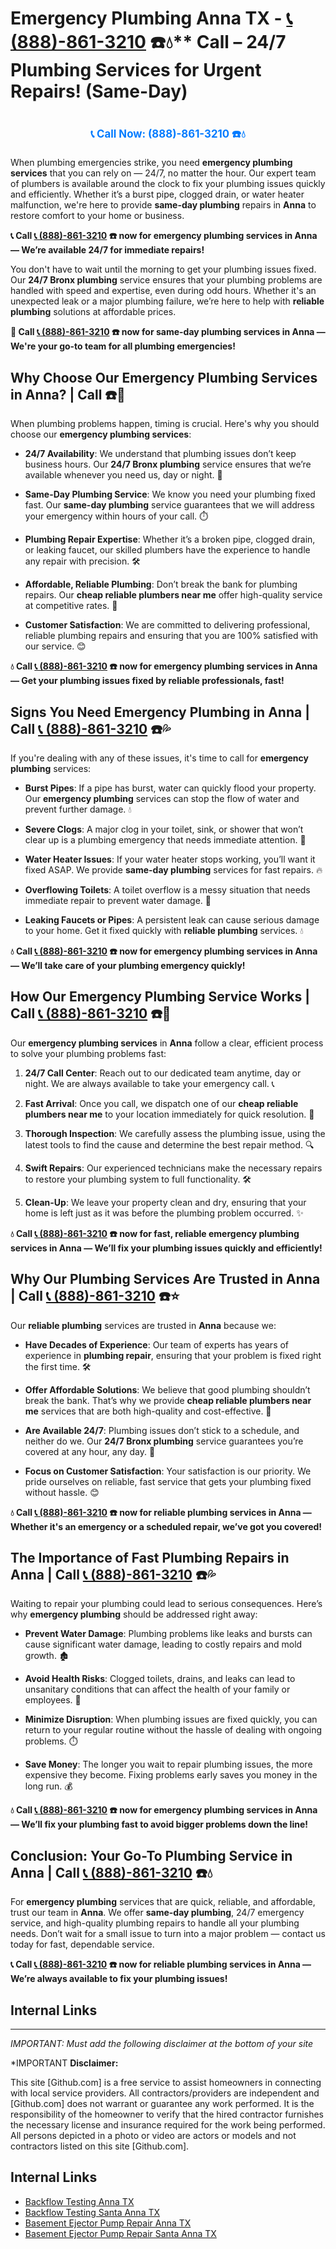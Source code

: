 # Emergency Plumbing Anna TX - [📞 (888)-861-3210](https://plumbing-texas-3210.netlify.app) ☎️💧** Call  – 24/7 Plumbing Services for Urgent Repairs! (Same-Day)
# 

<p align="center" style="font-size: 1.2em; font-weight: bold; margin: 20px 0;">
  <a href="https://plumbing-texas-3210.netlify.app" target="_blank" style="color: #007BFF; text-decoration: none;">📞 Call Now: (888)-861-3210 ☎️💧</a>
</p>

When plumbing emergencies strike, you need **emergency plumbing services** that you can rely on — 24/7, no matter the hour. Our expert team of plumbers is available around the clock to fix your plumbing issues quickly and efficiently. Whether it’s a burst pipe, clogged drain, or water heater malfunction, we're here to provide **same-day plumbing** repairs in **Anna** to restore comfort to your home or business.

**📞 Call [📞 (888)-861-3210](https://plumbing-texas-3210.netlify.app) ☎️ now for emergency plumbing services in Anna — We’re available 24/7 for immediate repairs!**

You don't have to wait until the morning to get your plumbing issues fixed. Our **24/7 Bronx plumbing** service ensures that your plumbing problems are handled with speed and expertise, even during odd hours. Whether it's an unexpected leak or a major plumbing failure, we’re here to help with **reliable plumbing** solutions at affordable prices.

**🚨 Call [📞 (888)-861-3210](https://plumbing-texas-3210.netlify.app) ☎️ now for **same-day plumbing** services in Anna — We're your go-to team for all plumbing emergencies!**

## **Why Choose Our Emergency Plumbing Services in Anna? | Call  ☎️🔧**

When plumbing problems happen, timing is crucial. Here's why you should choose our **emergency plumbing services**:

- **24/7 Availability**: We understand that plumbing issues don’t keep business hours. Our **24/7 Bronx plumbing** service ensures that we’re available whenever you need us, day or night. 🌙

- **Same-Day Plumbing Service**: We know you need your plumbing fixed fast. Our **same-day plumbing** service guarantees that we will address your emergency within hours of your call. ⏱️

- **Plumbing Repair Expertise**: Whether it’s a broken pipe, clogged drain, or leaking faucet, our skilled plumbers have the experience to handle any repair with precision. 🛠️

- **Affordable, Reliable Plumbing**: Don’t break the bank for plumbing repairs. Our **cheap reliable plumbers near me** offer high-quality service at competitive rates. 💸

- **Customer Satisfaction**: We are committed to delivering professional, reliable plumbing repairs and ensuring that you are 100% satisfied with our service. 😊

**💧 Call [📞 (888)-861-3210](https://plumbing-texas-3210.netlify.app) ☎️ now for **emergency plumbing** services in Anna — Get your plumbing issues fixed by reliable professionals, fast!**

## **Signs You Need Emergency Plumbing in Anna | Call [📞 (888)-861-3210](https://plumbing-texas-3210.netlify.app) ☎️💦**

If you're dealing with any of these issues, it's time to call for **emergency plumbing** services:

- **Burst Pipes**: If a pipe has burst, water can quickly flood your property. Our **emergency plumbing** services can stop the flow of water and prevent further damage. 💧

- **Severe Clogs**: A major clog in your toilet, sink, or shower that won’t clear up is a plumbing emergency that needs immediate attention. 🚽

- **Water Heater Issues**: If your water heater stops working, you’ll want it fixed ASAP. We provide **same-day plumbing** services for fast repairs. 🔥

- **Overflowing Toilets**: A toilet overflow is a messy situation that needs immediate repair to prevent water damage. 🚨

- **Leaking Faucets or Pipes**: A persistent leak can cause serious damage to your home. Get it fixed quickly with **reliable plumbing** services. 💧

**💧 Call [📞 (888)-861-3210](https://plumbing-texas-3210.netlify.app) ☎️ now for **emergency plumbing** services in Anna — We’ll take care of your plumbing emergency quickly!**

## **How Our Emergency Plumbing Service Works | Call [📞 (888)-861-3210](https://plumbing-texas-3210.netlify.app) ☎️🔧**

Our **emergency plumbing services** in **Anna** follow a clear, efficient process to solve your plumbing problems fast:

1. **24/7 Call Center**: Reach out to our dedicated team anytime, day or night. We are always available to take your emergency call. 📞

2. **Fast Arrival**: Once you call, we dispatch one of our **cheap reliable plumbers near me** to your location immediately for quick resolution. 🚗

3. **Thorough Inspection**: We carefully assess the plumbing issue, using the latest tools to find the cause and determine the best repair method. 🔍

4. **Swift Repairs**: Our experienced technicians make the necessary repairs to restore your plumbing system to full functionality. 🛠️

5. **Clean-Up**: We leave your property clean and dry, ensuring that your home is left just as it was before the plumbing problem occurred. ✨

**💧 Call [📞 (888)-861-3210](https://plumbing-texas-3210.netlify.app) ☎️ now for fast, reliable **emergency plumbing** services in Anna — We’ll fix your plumbing issues quickly and efficiently!**

## **Why Our Plumbing Services Are Trusted in Anna | Call [📞 (888)-861-3210](https://plumbing-texas-3210.netlify.app) ☎️⭐**

Our **reliable plumbing** services are trusted in **Anna** because we:

- **Have Decades of Experience**: Our team of experts has years of experience in **plumbing repair**, ensuring that your problem is fixed right the first time. 🛠️

- **Offer Affordable Solutions**: We believe that good plumbing shouldn’t break the bank. That’s why we provide **cheap reliable plumbers near me** services that are both high-quality and cost-effective. 💸

- **Are Available 24/7**: Plumbing issues don’t stick to a schedule, and neither do we. Our **24/7 Bronx plumbing** service guarantees you’re covered at any hour, any day. 🌙

- **Focus on Customer Satisfaction**: Your satisfaction is our priority. We pride ourselves on reliable, fast service that gets your plumbing fixed without hassle. 😊

**💧 Call [📞 (888)-861-3210](https://plumbing-texas-3210.netlify.app) ☎️ now for **reliable plumbing** services in Anna — Whether it's an emergency or a scheduled repair, we’ve got you covered!**

## **The Importance of Fast Plumbing Repairs in Anna | Call [📞 (888)-861-3210](https://plumbing-texas-3210.netlify.app) ☎️💦**

Waiting to repair your plumbing could lead to serious consequences. Here’s why **emergency plumbing** should be addressed right away:

- **Prevent Water Damage**: Plumbing problems like leaks and bursts can cause significant water damage, leading to costly repairs and mold growth. 🏚️

- **Avoid Health Risks**: Clogged toilets, drains, and leaks can lead to unsanitary conditions that can affect the health of your family or employees. 🚽

- **Minimize Disruption**: When plumbing issues are fixed quickly, you can return to your regular routine without the hassle of dealing with ongoing problems. ⏱️

- **Save Money**: The longer you wait to repair plumbing issues, the more expensive they become. Fixing problems early saves you money in the long run. 💰

**💧 Call [📞 (888)-861-3210](https://plumbing-texas-3210.netlify.app) ☎️ now for **emergency plumbing** services in Anna — We’ll fix your plumbing fast to avoid bigger problems down the line!**

## **Conclusion: Your Go-To Plumbing Service in Anna | Call [📞 (888)-861-3210](https://plumbing-texas-3210.netlify.app) ☎️💧**

For **emergency plumbing** services that are quick, reliable, and affordable, trust our team in **Anna**. We offer **same-day plumbing**, 24/7 emergency service, and high-quality plumbing repairs to handle all your plumbing needs. Don’t wait for a small issue to turn into a major problem — contact us today for fast, dependable service.

**📞 Call [📞 (888)-861-3210](https://plumbing-texas-3210.netlify.app) ☎️ now for **reliable plumbing** services in Anna — We’re always available to fix your plumbing issues!**



## Internal Links


---

*IMPORTANT: Must add the following disclaimer at the bottom of your site*



*IMPORTANT **Disclaimer:**

This site [Github.com] is a free service to assist homeowners in connecting with local service providers. All contractors/providers are independent and [Github.com] does not warrant or guarantee any work performed. It is the responsibility of the homeowner to verify that the hired contractor furnishes the necessary license and insurance required for the work being performed. All persons depicted in a photo or video are actors or models and not contractors listed on this site [Github.com].


## Internal Links
- [Backflow Testing Anna TX](https://github.com/allyoucaneatsushiin/plumbing-texas/blob/main/Backflow-Testing-Anna-TX-888-861-3210-Prevention-Same-Day-Service-Available-24-7.md)
- [Backflow Testing Santa Anna TX](https://github.com/allyoucaneatsushiin/plumbing-texas/blob/main/Backflow-Testing-Santa-Anna-TX-888-861-3210-Prevention-Same-Day-Service-Available-24-7.md)
- [Basement Ejector Pump Repair Anna TX](https://github.com/allyoucaneatsushiin/plumbing-texas/blob/main/Basement-Ejector-Pump-Repair-Anna-TX-888-861-3210-Same-Day-Service-for-Urgent-Repairs-24-7.md)
- [Basement Ejector Pump Repair Santa Anna TX](https://github.com/allyoucaneatsushiin/plumbing-texas/blob/main/Basement-Ejector-Pump-Repair-Santa-Anna-TX-888-861-3210-Same-Day-Service-for-Urgent-Repairs-24-7.md)
